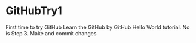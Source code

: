 # GitHubTry1
First time to try GitHub
Learn the GitHub by GitHub Hello World tutorial.
No is Step 3. Make and commit changes
